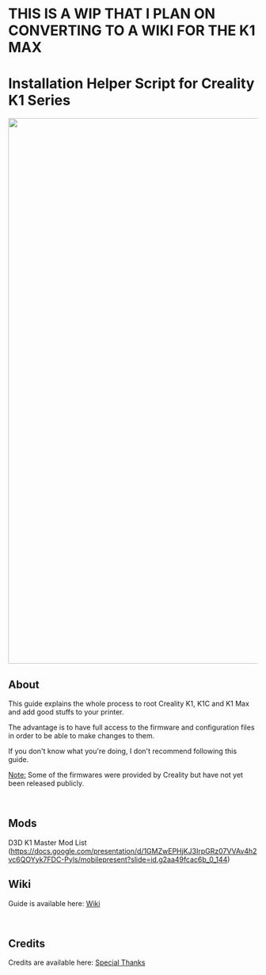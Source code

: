 # THIS IS A WIP THAT I PLAN ON CONVERTING TO A WIKI FOR THE K1 MAX

# Installation Helper Script for Creality K1 Series

<img width="1102" src="https://github.com/Guilouz/Creality-K1-and-K1-Max/blob/main/images/Home/Home.png">

## About

This guide explains the whole process to root Creality K1, K1C and K1 Max and add good stuffs to your printer.

The advantage is to have full access to the firmware and configuration files in order to be able to make changes to them.

If you don't know what you're doing, I don't recommend following this guide.

<u>Note:</u> Some of the firmwares were provided by Creality but have not yet been released publicly.

<br />

## Mods

D3D K1 Master Mod List (https://docs.google.com/presentation/d/1GMZwEPHjKJ3IrpGRz07VVAv4h2vc6QOYyk7FDC-Pyls/mobilepresent?slide=id.g2aa49fcac6b_0_144)
## Wiki

Guide is  available here: [Wiki](https://github.com/Guilouz/Creality-K1-and-K1-Max/wiki)

<br />

## Credits

Credits are available here: [Special Thanks](https://github.com/Guilouz/Creality-K1-and-K1-Max/wiki/Special-Thanks)

<br />
